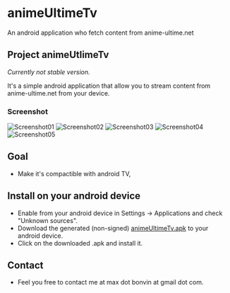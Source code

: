 # animeUltimeTv
An android application who fetch content from anime-ultime.net

## Project animeUtlimeTv
*Currently not stable version.*

It's a simple android application that allow you to stream content from anime-ultime.net from your device.

### Screenshot
![Screenshot01](https://raw.githubusercontent.com/Alaanor/animeUltimeTv/master/img/screenshot01.png)
![Screenshot02](https://raw.githubusercontent.com/Alaanor/animeUltimeTv/master/img/screenshot02.png)
![Screenshot03](https://raw.githubusercontent.com/Alaanor/animeUltimeTv/master/img/screenshot03.png)
![Screenshot04](https://raw.githubusercontent.com/Alaanor/animeUltimeTv/master/img/screenshot04.png)
![Screenshot05](https://raw.githubusercontent.com/Alaanor/animeUltimeTv/master/img/screenshot05.png)

## Goal
 * Make it's compactible with android TV,

## Install on your android device
 * Enable from your android device in Settings -> Applications and check "Unknown sources".
 * Download the generated (non-signed) [animeUltimeTv.apk](https://github.com/Alaanor/animeUltimeTv/blob/master/animeUltimeTv.apk?raw=true) to your android device.
 * Click on the downloaded .apk and install it.

## Contact
 * Feel you free to contact me at max dot bonvin at gmail dot com.
